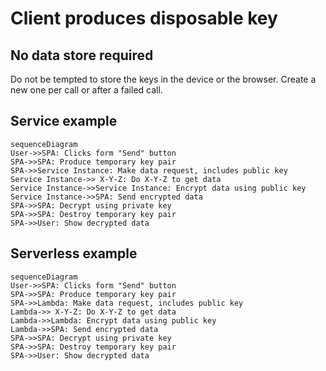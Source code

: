# Client produces disposable key

## No data store required
Do not be tempted to store the keys in the device or the browser. Create a new one per call or after a failed call.

## Service example

```mermaid
sequenceDiagram
User->>SPA: Clicks form "Send" button
SPA->>SPA: Produce temporary key pair
SPA->>Service Instance: Make data request, includes public key
Service Instance->> X-Y-Z: Do X-Y-Z to get data
Service Instance->>Service Instance: Encrypt data using public key
Service Instance->>SPA: Send encrypted data
SPA->>SPA: Decrypt using private key
SPA->>SPA: Destroy temporary key pair
SPA->>User: Show decrypted data
```

## Serverless example

```mermaid
sequenceDiagram
User->>SPA: Clicks form "Send" button
SPA->>SPA: Produce temporary key pair
SPA->>Lambda: Make data request, includes public key
Lambda->> X-Y-Z: Do X-Y-Z to get data
Lambda->>Lambda: Encrypt data using public key
Lambda->>SPA: Send encrypted data
SPA->>SPA: Decrypt using private key
SPA->>SPA: Destroy temporary key pair
SPA->>User: Show decrypted data
```
